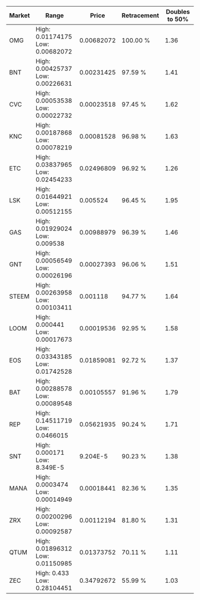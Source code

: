 | Market | Range | Price| Retracement | Doubles to 50% |
| --- | --- | --- | --- | --- |
| OMG | High: 0.01174175<br />Low: 0.00682072 | 0.00682072 | 100.00 % | 1.36 |
| BNT | High: 0.00425737<br />Low: 0.00226631 | 0.00231425 | 97.59 % | 1.41 |
| CVC | High: 0.00053538<br />Low: 0.00022732 | 0.00023518 | 97.45 % | 1.62 |
| KNC | High: 0.00187868<br />Low: 0.00078219 | 0.00081528 | 96.98 % | 1.63 |
| ETC | High: 0.03837965<br />Low: 0.02454233 | 0.02496809 | 96.92 % | 1.26 |
| LSK | High: 0.01644921<br />Low: 0.00512155 | 0.005524 | 96.45 % | 1.95 |
| GAS | High: 0.01929024<br />Low: 0.009538 | 0.00988979 | 96.39 % | 1.46 |
| GNT | High: 0.00056549<br />Low: 0.00026196 | 0.00027393 | 96.06 % | 1.51 |
| STEEM | High: 0.00263958<br />Low: 0.00103411 | 0.001118 | 94.77 % | 1.64 |
| LOOM | High: 0.000441<br />Low: 0.00017673 | 0.00019536 | 92.95 % | 1.58 |
| EOS | High: 0.03343185<br />Low: 0.01742528 | 0.01859081 | 92.72 % | 1.37 |
| BAT | High: 0.00288578<br />Low: 0.00089548 | 0.00105557 | 91.96 % | 1.79 |
| REP | High: 0.14511719<br />Low: 0.0466015 | 0.05621935 | 90.24 % | 1.71 |
| SNT | High: 0.000171<br />Low: 8.349E-5 | 9.204E-5 | 90.23 % | 1.38 |
| MANA | High: 0.0003474<br />Low: 0.00014949 | 0.00018441 | 82.36 % | 1.35 |
| ZRX | High: 0.00200296<br />Low: 0.00092587 | 0.00112194 | 81.80 % | 1.31 |
| QTUM | High: 0.01896312<br />Low: 0.01150985 | 0.01373752 | 70.11 % | 1.11 |
| ZEC | High: 0.433<br />Low: 0.28104451 | 0.34792672 | 55.99 % | 1.03 |
